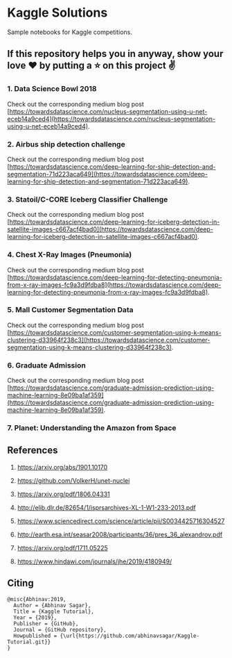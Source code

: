 # Kaggle Solutions
Sample notebooks for Kaggle competitions.

## If this repository helps you in anyway, show your love :heart: by putting a :star: on this project :v:

### 1. Data Science Bowl 2018

Check out the corresponding medium blog post [https://towardsdatascience.com/nucleus-segmentation-using-u-net-eceb14a9ced4](https://towardsdatascience.com/nucleus-segmentation-using-u-net-eceb14a9ced4).

### 2. Airbus ship detection challenge

Check out the corresponding medium blog post [https://towardsdatascience.com/deep-learning-for-ship-detection-and-segmentation-71d223aca649](https://towardsdatascience.com/deep-learning-for-ship-detection-and-segmentation-71d223aca649).

### 3. Statoil/C-CORE Iceberg Classifier Challenge

Check out the corresponding medium blog post [https://towardsdatascience.com/deep-learning-for-iceberg-detection-in-satellite-images-c667acf4bad0](https://towardsdatascience.com/deep-learning-for-iceberg-detection-in-satellite-images-c667acf4bad0).

### 4. Chest X-Ray Images (Pneumonia)

Check out the corresponding medium blog post [https://towardsdatascience.com/deep-learning-for-detecting-pneumonia-from-x-ray-images-fc9a3d9fdba8](https://towardsdatascience.com/deep-learning-for-detecting-pneumonia-from-x-ray-images-fc9a3d9fdba8).

### 5. Mall Customer Segmentation Data

Check out the corresponding medium blog post [https://towardsdatascience.com/customer-segmentation-using-k-means-clustering-d33964f238c3](https://towardsdatascience.com/customer-segmentation-using-k-means-clustering-d33964f238c3).

### 6. Graduate Admission

Check out the corresponding medium blog post [https://towardsdatascience.com/graduate-admission-prediction-using-machine-learning-8e09ba1af359](https://towardsdatascience.com/graduate-admission-prediction-using-machine-learning-8e09ba1af359).

### 7. Planet: Understanding the Amazon from Space

## References

1. https://arxiv.org/abs/1901.10170

2. https://github.com/VolkerH/unet-nuclei

3. https://arxiv.org/pdf/1806.04331

4. http://elib.dlr.de/82654/1/isprsarchives-XL-1-W1-233-2013.pdf

5. https://www.sciencedirect.com/science/article/pii/S0034425716304527

6. http://earth.esa.int/seasar2008/participants/36/pres_36_alexandrov.pdf

7. https://arxiv.org/pdf/1711.05225

8. https://www.hindawi.com/journals/jhe/2019/4180949/

## Citing

```
@misc{Abhinav:2019,
  Author = {Abhinav Sagar},
  Title = {Kaggle Tutorial},
  Year = {2019},
  Publisher = {GitHub},
  Journal = {GitHub repository},
  Howpublished = {\url{https://github.com/abhinavsagar/Kaggle-Tutorial.git}}
}
```

